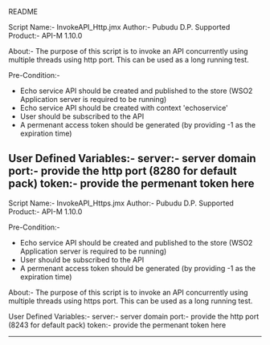 README

Script Name:- InvokeAPI_Http.jmx
Author:- Pubudu D.P.
Supported Product:- API-M 1.10.0

About:-
The purpose of this script is to invoke an API concurrently using multiple threads using http port. This can be used as a long running test.

Pre-Condition:-
- Echo service API should be created and published to the store (WSO2 Application server is required to be running)
- Echo service API should be created with context 'echoservice'
- User should be subscribed to the API
- A permenant access token should be generated (by providing -1 as the expiration time)


User Defined Variables:-
server:- server domain
port:- provide the http port (8280 for default pack)
token:- provide the permenant token here
------------------------------------------------------------------------------

Script Name:- InvokeAPI_Https.jmx
Author:- Pubudu D.P.
Supported Product:- API-M 1.10.0

Pre-Condition:-
- Echo service API should be created and published to the store (WSO2 Application server is required to be running)
- User should be subscribed to the API
- A permenant access token should be generated (by providing -1 as the expiration time)

About:-
The purpose of this script is to invoke an API concurrently using multiple threads using https port. This can be used as a long running test.

User Defined Variables:-
server:- server domain
port:- provide the http port (8243 for default pack)
token:- provide the permenant token here

------------------------------------------------------------------------------

